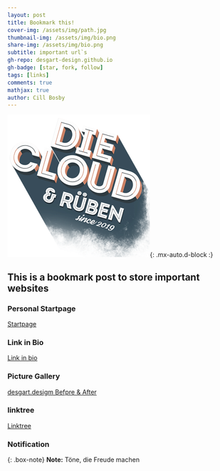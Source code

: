 ```yaml
---
layout: post
title: Bookmark this!
cover-img: /assets/img/path.jpg
thumbnail-img: /assets/img/bio.png
share-img: /assets/img/bio.png
subtitle: important url`s
gh-repo: desgart-design.github.io
gh-badge: [star, fork, follow]
tags: [links]
comments: true
mathjax: true
author: Cill Bosby
---
```


![thumb](/assets/img/thumb.png){: .mx-auto.d-block :}

## This is a bookmark post to store important websites

### Personal Startpage

[Startpage](https://desgart-design.github.io/start/)

### Link in Bio

[Link in bio](https://linkr.bio/tdfm/)

### Picture Gallery

[desgart.desigm Befpre & After](hhttps://desgart-design.github.io/pics/)

### linktree

[Linktree](https://desgart-design.github.io/mnml/)


### Notification

{: .box-note}
**Note:** Töne, die Freude machen

